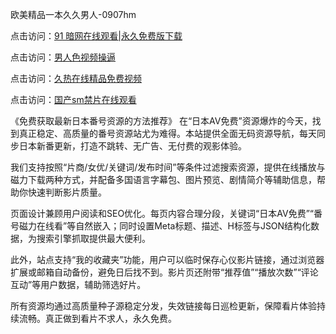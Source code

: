 欧美精品一本久久男人-0907hm

点击访问：<a href="https://heiliaoll4qsx.pages.dev">91 暗网在线观看|永久免费版下载</a>

点击访问：<a href="https://heiliaowt0d7p.pages.dev">男人色视频操逼</a>

点击访问：<a href="https://heiliao2dmwwy.pages.dev">久热在线精品免费视频</a>

点击访问：<a href="https://heiliaoxwd5i8.pages.dev">国产sm禁片在线观看</a>

《免费获取最新日本番号资源的方法推荐》
在“日本AV免费”资源爆炸的今天，找到真正稳定、高质量的番号资源站尤为难得。本站提供全面无码资源导航，每天同步日本新番更新，打造不跳转、无广告、无付费的观影体验。

我们支持按照“片商/女优/关键词/发布时间”等条件过滤搜索资源，提供在线播放与磁力下载两种方式，并配备多国语言字幕包、图片预览、剧情简介等辅助信息，帮助你快速判断影片质量。

页面设计兼顾用户阅读和SEO优化。每页内容合理分段，关键词“日本AV免费”“番号磁力在线看”等自然嵌入；同时设置Meta标题、描述、H标签与JSON结构化数据，为搜索引擎抓取提供最大便利。

此外，站点支持“我的收藏夹”功能，用户可以临时保存心仪影片链接，通过浏览器扩展或邮箱自动备份，避免日后找不到。影片页还附带“推荐值”“播放次数”“评论互动”等用户数据，辅助筛选好片。

所有资源均通过高质量种子源稳定分发，失效链接每日巡检更新，保障看片体验持续流畅。真正做到看片不求人，永久免费。


<span style="display:none;">[Canonical link]( ）</span>
